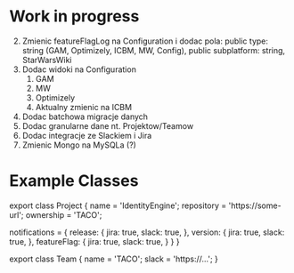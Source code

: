 # Work in progress
2. Zmienic featureFlagLog na Configuration i dodac pola:
   public type: string (GAM, Optimizely, ICBM, MW, Config),
   public subplatform: string, StarWarsWiki
3. Dodac widoki na Configuration
   1. GAM
   2. MW
   3. Optimizely
   4. Aktualny zmienic na ICBM
5. Dodac batchowa migracje danych
6. Dodac granularne dane nt. Projektow/Teamow
7. Dodac integracje ze Slackiem i Jira
8. Zmienic Mongo na MySQLa (?)

# Example Classes
export class Project {
  name = 'IdentityEngine';
  repository = 'https://some-url';
  ownership = 'TACO';

  notifications = {
    release: {
      jira: true,
      slack: true,
    },
    version: {
      jira: true,
      slack: true,
    },
    featureFlag: {
      jira: true,
      slack: true,
    }
  }
}

export class Team {
  name = 'TACO';
  slack = 'https://...';
}
